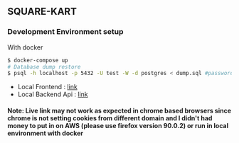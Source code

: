 ## SQUARE-KART
### Development Environment setup
With docker
```bash
$ docker-compose up
# Database dump restore
$ psql -h localhost -p 5432 -U test -W -d postgres < dump.sql #password test
```
- Local Frontend : [link](http://localhost:3000)
- Local Backend Api : [link](http://localhost:4000)

#### Note: Live link may not work as expected in chrome based browsers since chrome is not setting cookies from different domain and I didn't had money to put in on AWS (please use firefox version 90.0.2) or run in local environment with docker
